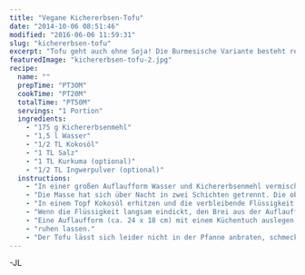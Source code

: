```yaml
---
title: "Vegane Kichererbsen-Tofu"
date: "2014-10-06 08:51:46"
modified: "2016-06-06 11:59:31"
slug: "kichererbsen-tofu"
excerpt: "Tofu geht auch ohne Soja! Die Burmesische Variante besteht rein aus Kichererbsen und Gewürzen und steckt voller Eiweiß."
featuredImage: "kichererbsen-tofu-2.jpg"
recipe:
  name: ""
  prepTime: "PT30M"
  cookTime: "PT20M"
  totalTime: "PT50M"
  servings: "1 Portion"
  ingredients:
    - "175 g Kichererbsenmehl"
    - "1,5 l Wasser"
    - "1/2 TL Kokosöl"
    - "1 TL Salz"
    - "1 TL Kurkuma (optional)"
    - "1/2 TL Ingwerpulver (optional)"
  instructions:
    - "In einer großen Auflaufform Wasser und Kichererbsenmehl vermischen und über Nacht (12 h) ziehen lassen. Am besten an einem Platz an dem es ruhig steht und danach gleich verarbeitet werden kann."
    - "Die Masse hat sich über Nacht in zwei Schichten getrennt. Die obere Wasserschicht (ca. 1/2 Liter) vorsichtig, bis auf einen kleinen Rest, abschöpfen und entsorgen."
    - "In einem Topf Kokosöl erhitzen und die verbleibende Flüssigkeit vorsichtig dazugeben, ohne den Brei am Boden der Auflaufform aufzuwirbeln. Salz und Gewürze hinzufügen und für ca. 10 Minuten unter ständigem Rühren köcheln lassen."
    - "Wenn die Flüssigkeit langsam eindickt, den Brei aus der Auflaufform hinzugeben und für weitere 20 Minuten unter ständigem Rühren simmern lassen."
    - "Eine Auflaufform (ca. 24 x 18 cm) mit einem Küchentuch auslegen. (Achtung: Küchentuch könnte sich durch Kurkuma gelb verfärben und muss frei von Weichspüler sein!) Kichererbsenmasse in die Form geben und glatt streichen. Die Enden des Tuches über die Masse falten und ca. 5 Stunden"
    - "ruhen lassen."
    - "Der Tofu lässt sich leider nicht in der Pfanne anbraten, schmeckt aber gut als Würfel in Salaten und lässt sich ebenfalls frittieren."
---
```


\-JL